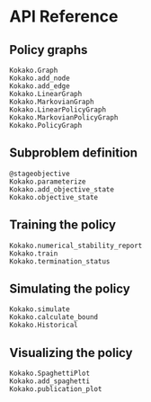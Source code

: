 # API Reference

## Policy graphs

```@docs
Kokako.Graph
Kokako.add_node
Kokako.add_edge
Kokako.LinearGraph
Kokako.MarkovianGraph
Kokako.LinearPolicyGraph
Kokako.MarkovianPolicyGraph
Kokako.PolicyGraph
```

## Subproblem definition

```@docs
@stageobjective
Kokako.parameterize
Kokako.add_objective_state
Kokako.objective_state
```

## Training the policy

```@docs
Kokako.numerical_stability_report
Kokako.train
Kokako.termination_status
```

## Simulating the policy

```@docs
Kokako.simulate
Kokako.calculate_bound
Kokako.Historical
```

## Visualizing the policy

```@docs
Kokako.SpaghettiPlot
Kokako.add_spaghetti
Kokako.publication_plot
```
